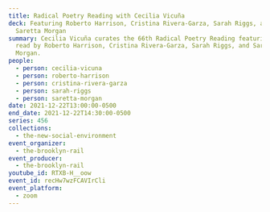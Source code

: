 ```yaml
---
title: Radical Poetry Reading with Cecilia Vicuña
deck: Featuring Roberto Harrison, Cristina Rivera-Garza, Sarah Riggs, and
  Saretta Morgan
summary: Cecilia Vicuña curates the 66th Radical Poetry Reading featuring poetry
  read by Roberto Harrison, Cristina Rivera-Garza, Sarah Riggs, and Saretta
  Morgan.
people:
  - person: cecilia-vicuna
  - person: roberto-harrison
  - person: cristina-rivera-garza
  - person: sarah-riggs
  - person: saretta-morgan
date: 2021-12-22T13:00:00-0500
end_date: 2021-12-22T14:30:00-0500
series: 456
collections:
  - the-new-social-environment
event_organizer:
  - the-brooklyn-rail
event_producer:
  - the-brooklyn-rail
youtube_id: RTXB-H__oow
event_id: recHw7wzFCAVIrCli
event_platform:
  - zoom
---
```

